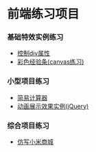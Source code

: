 # 前端练习项目

### 基础特效实例练习
- [控制div属性](https://zosoyi.github.io/learning-projects/实例练习/lesson1/控制div属性.html)
- [彩色经验条(canvas练习)](https://zosoyi.github.io/learning-projects/HTML5-canvas-practice/exp.html)

### 小型项目练习
- [简易计算器](https://zosoyi.github.io/learning-projects/simple-calculator/calculator.html)
- [动画展示效果实例(jQuery)](https://zosoyi.github.io/learning-projects/动画展示效果实例(jQuery)/test1.html)

### 综合项目练习
- [仿写小米商城](https://zosoyi.github.io/learning-projects/xiaomi/index.html)
